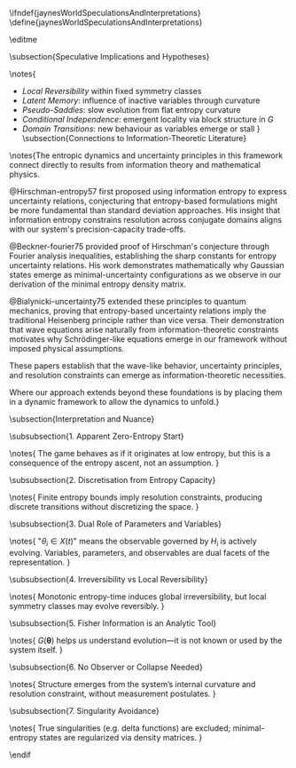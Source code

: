 \ifndef{jaynesWorldSpeculationsAndInterpretations}
\define{jaynesWorldSpeculationsAndInterpretations}

\editme 

\subsection{Speculative Implications and Hypotheses}

\notes{
- *Local Reversibility* within fixed symmetry classes
- *Latent Memory*: influence of inactive variables through curvature
- *Pseudo-Saddles*: slow evolution from flat entropy curvature
- *Conditional Independence*: emergent locality via block structure in $G$
- *Domain Transitions*: new behaviour as variables emerge or stall
}
\subsection{Connections to Information-Theoretic Literature}

\notes{The entropic dynamics and uncertainty principles in this framework connect directly to results from information theory and mathematical physics. 

@Hirschman-entropy57 first proposed using information entropy to express uncertainty relations, conjecturing that entropy-based formulations might be more fundamental than standard deviation approaches. His insight that information entropy constrains resolution across conjugate domains aligns with our system's precision-capacity trade-offs.

@Beckner-fourier75 provided proof of Hirschman's conjecture through Fourier analysis inequalities, establishing the sharp constants for entropy uncertainty relations. His work demonstrates mathematically why Gaussian states emerge as minimal-uncertainty configurations as we observe in our derivation of the minimal entropy density matrix.

@Bialynicki-uncertainty75 extended these principles to quantum mechanics, proving that entropy-based uncertainty relations imply the traditional Heisenberg principle rather than vice versa. Their demonstration that wave equations arise naturally from information-theoretic constraints motivates why Schrödinger-like equations emerge in our framework without imposed physical assumptions.

These papers establish that the wave-like behavior, uncertainty principles, and resolution constraints can emerge as information-theoretic necessities. 

Where our approach extends beyond these foundations is by placing them in a dynamic framework to allow the dynamics to unfold.}

\subsection{Interpretation and Nuance}

\subsubsection{1. Apparent Zero-Entropy Start}

\notes{
The game behaves as if it originates at low entropy, but this is a consequence of the entropy ascent, not an assumption.
}

\subsubsection{2. Discretisation from Entropy Capacity}

\notes{
Finite entropy bounds imply resolution constraints, producing discrete transitions without discretizing the space.
}

\subsubsection{3. Dual Role of Parameters and Variables}

\notes{
"$\theta_i \in X(t)$" means the observable governed by $H_i$ is actively evolving. Variables, parameters, and observables are dual facets of the representation.
}

\subsubsection{4. Irreversibility vs Local Reversibility}

\notes{
Monotonic entropy-time induces global irreversibility, but local symmetry classes may evolve reversibly.
}

\subsubsection{5. Fisher Information is an Analytic Tool}

\notes{
$G(\boldsymbol{\theta})$ helps us understand evolution—it is not known or used by the system itself.
}

\subsubsection{6. No Observer or Collapse Needed}

\notes{
Structure emerges from the system’s internal curvature and resolution constraint, without measurement postulates.
}

\subsubsection{7. Singularity Avoidance}

\notes{
True singularities (e.g. delta functions) are excluded; minimal-entropy states are regularized via density matrices.
}


\endif
